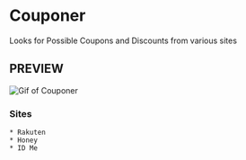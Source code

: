 # Couponer
 Looks for Possible Coupons and Discounts from various sites

## PREVIEW
![Gif of Couponer](https://i.imgur.com/G3LUbI2.gif)

 ### Sites
    * Rakuten
    * Honey
    * ID Me
